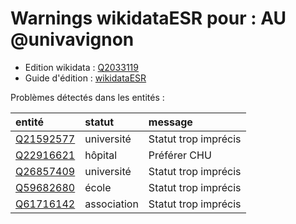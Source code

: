Warnings wikidataESR pour : AU @univavignon
================

- Edition wikidata : [Q2033119](https://www.wikidata.org/wiki/Q2033119)
- Guide d'édition : [wikidataESR](https://github.com/cpesr/wikidataESR/)



Problèmes détectés dans les entités :

|entité                                               |statut      |message              |
|:----------------------------------------------------|:-----------|:--------------------|
|[Q21592577](https://www.wikidata.org/wiki/Q21592577) |université  |Statut trop imprécis |
|[Q22916621](https://www.wikidata.org/wiki/Q22916621) |hôpital     |Préférer CHU         |
|[Q26857409](https://www.wikidata.org/wiki/Q26857409) |université  |Statut trop imprécis |
|[Q59682680](https://www.wikidata.org/wiki/Q59682680) |école       |Statut trop imprécis |
|[Q61716142](https://www.wikidata.org/wiki/Q61716142) |association |Statut trop imprécis |
